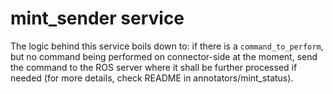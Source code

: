 # mint_sender service

The logic behind this service boils down to:
if there is a `command_to_perform`, but no command being performed on connector-side at the moment, send the command to the ROS server where it shall be further processed if needed (for more details, check README in annotators/mint_status).